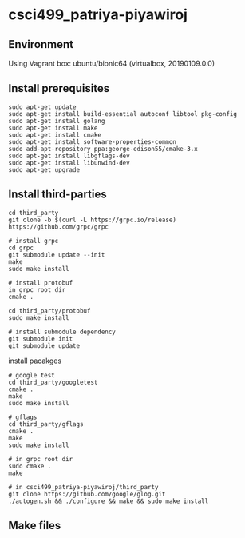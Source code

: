 # csci499_patriya-piyawiroj

## Environment
Using Vagrant box: ubuntu/bionic64 (virtualbox, 20190109.0.0)

## Install prerequisites
```
sudo apt-get update
sudo apt-get install build-essential autoconf libtool pkg-config
sudo apt-get install golang
sudo apt-get install make
sudo apt-get install cmake
sudo apt-get install software-properties-common
sudo add-apt-repository ppa:george-edison55/cmake-3.x
sudo apt-get install libgflags-dev
sudo apt-get install libunwind-dev
sudo apt-get upgrade
```

## Install third-parties
```
cd third_party
git clone -b $(curl -L https://grpc.io/release) https://github.com/grpc/grpc

# install grpc
cd grpc
git submodule update --init
make
sudo make install

# install protobuf
in grpc root dir
cmake .

cd third_party/protobuf
sudo make install

# install submodule dependency
git submodule init
git submodule update
```

install pacakges
```
# google test
cd third_party/googletest
cmake .
make
sudo make install

# gflags
cd third_party/gflags
cmake .
make
sudo make install

# in grpc root dir
sudo cmake .
make
```

```
# in csci499_patriya-piyawiroj/third_party
git clone https://github.com/google/glog.git
./autogen.sh && ./configure && make && sudo make install
```

## Make files
